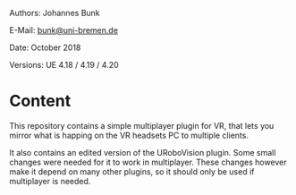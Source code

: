 Authors: Johannes Bunk

E-Mail: bunk@uni-bremen.de

Date: October 2018

Versions: UE 4.18 / 4.19 / 4.20  

# Content

This repository contains a simple multiplayer plugin for VR, that lets you mirror what is happing on the VR headsets PC to multiple clients. 

It also contains an edited version of the URoboVision plugin. Some small changes were needed for it to work in multiplayer. These changes however make it depend on many other plugins, so it should only be used if multiplayer is needed. 